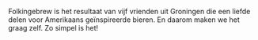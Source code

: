 Folkingebrew is het resultaat van vijf vrienden uit Groningen die een liefde delen voor Amerikaans geïnspireerde bieren. En daarom maken we het graag zelf. Zo simpel is het!

